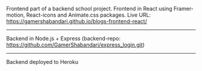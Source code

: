 Frontend part of a backend school project. Frontend in React using Framer-motion, React-icons and Animate.css packages.
Live URL: https://gamershabandari.github.io/blogs-frontend-react/

------------------------------------------------------------

Backend in Node.js + Express (backend-repo: https://github.com/GamerShabandari/express_login.git)

------------------------------------------------------------

Backend deployed to Heroku